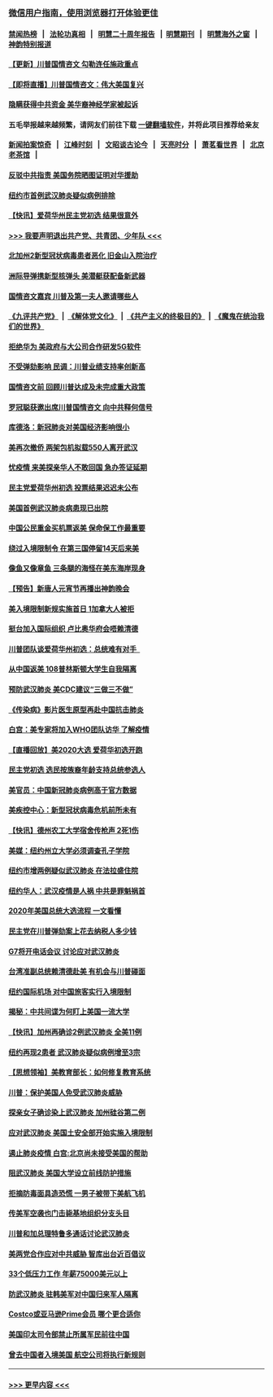 ### [微信用户指南，使用浏览器打开体验更佳](https://github.com/gfw-breaker/banned-news1/blob/master/indexes/wechat-guide.md?t=0)
#### [禁闻热榜](热点新闻.md?t=0)  &nbsp;&nbsp;|&nbsp;&nbsp; [法轮功真相](https://github.com/gfw-breaker/truth/blob/master/README.md?t=0) &nbsp;&nbsp;|&nbsp;&nbsp; [明慧二十周年报告](https://github.com/gfw-breaker/mh-reports/blob/master/README.md?t=0) &nbsp;&nbsp;|&nbsp;&nbsp;[明慧期刊](https://github.com/gfw-breaker/mh-qikan) &nbsp;&nbsp;|&nbsp;&nbsp; [明慧海外之窗](https://github.com/gfw-breaker/mh-news/blob/master/README.md?t=0) &nbsp;&nbsp;|&nbsp;&nbsp; [神韵特别报道](https://github.com/gfw-breaker/mh-news/blob/master/shenyun.md?t=0)
#### [【更新】川普国情咨文 勾勒连任施政重点](../pages/nsc412/n11845223.md?t=02051055) 
#### [【即将直播】川普国情咨文：伟大美国复兴](../pages/nsc412/n11842079.md?t=02051055) 
#### [隐瞒获得中共资金 美华裔神经学家被起诉](../pages/nsc412/n11844879.md?t=02051055) 
#### 五毛举报越来越频繁，请网友们前往下载 [一键翻墙软件](https://github.com/gfw-breaker/ssr-accounts)，并将此项目推荐给亲友
#### [新闻拍案惊奇](https://github.com/gfw-breaker/banned-news1/blob/master/pages/link4.md) &nbsp;&nbsp;|&nbsp;&nbsp; [江峰时刻](https://github.com/gfw-breaker/banned-news1/blob/master/pages/link4.md) &nbsp;&nbsp;|&nbsp;&nbsp; [文昭谈古论今](https://github.com/gfw-breaker/banned-news1/blob/master/pages/link4.md) &nbsp;&nbsp;|&nbsp;&nbsp; [天亮时分](https://github.com/gfw-breaker/banned-news1/blob/master/pages/link4.md) &nbsp;&nbsp;|&nbsp;&nbsp; [萧茗看世界](https://github.com/gfw-breaker/banned-news1/blob/master/pages/link4.md) &nbsp;&nbsp;|&nbsp;&nbsp; [北京老茶馆](https://github.com/gfw-breaker/banned-news1/blob/master/pages/link4.md) &nbsp;&nbsp;|&nbsp;&nbsp; 
#### [反驳中共指责 美国务院晒图证明对华援助](../pages/nsc412/n11844859.md?t=02051055) 
#### [纽约市首例武汉肺炎疑似病例排除](../pages/nsc412/n11844989.md?t=02051055) 
#### [【快讯】爱荷华州民主党初选 结果很意外](../pages/nsc412/n11844878.md?t=02051055) 
#### [>>> 我要声明退出共产党、共青团、少年队 <<<](https://github.com/begood0513/goodnews/blob/master/quit/letter.md) 
#### [北加州2新型冠状病毒患者恶化 旧金山入院治疗](../pages/nsc412/n11844842.md?t=02051055) 
#### [洲际导弹携新型核弹头 美潜艇获配备新武器](../pages/nsc412/n11844680.md?t=02051055) 
#### [国情咨文嘉宾 川普及第一夫人邀请哪些人](../pages/nsc412/n11844712.md?t=02051055) 
#### [《九评共产党》](https://github.com/begood0513/9ping.md/blob/master/README.md) &nbsp;|&nbsp; [《解体党文化》](../../../../jtdwh.md/blob/master/README.md)  &nbsp;|&nbsp; [《共产主义的终极目的》](../../../../gczydzjmd.md/blob/master/README.md) &nbsp;|&nbsp; [《魔鬼在统治我们的世界》](../../../../mgztzwmdsj.md/blob/master/README.md) 
#### [拒绝华为 美政府与大公司合作研发5G软件](../pages/nsc412/n11844625.md?t=02051055) 
#### [不受弹劾影响 民调：川普业绩支持率创新高](../pages/nsc412/n11844622.md?t=02051055) 
#### [国情咨文前 回顾川普达成及未完成重大政策](../pages/nsc412/n11844581.md?t=02051055) 
#### [罗冠聪获邀出席川普国情咨文 向中共释何信号](../pages/nsc412/n11844355.md?t=02051055) 
#### [库德洛：新冠肺炎对美国经济影响很小](../pages/nsc412/n11844418.md?t=02051055) 
#### [美再次撤侨 两架包机拟载550人离开武汉](../pages/nsc412/n11844407.md?t=02051055) 
#### [忧疫情 来美探亲华人不敢回国 急办签证延期](../pages/nsc412/n11843344.md?t=02051055) 
#### [民主党爱荷华州初选 投票结果迟迟未公布](../pages/nsc412/n11844207.md?t=02051055) 
#### [美国首例武汉肺炎病患现已出院](../pages/nsc412/n11842740.md?t=02051055) 
#### [中国公民重金买机票返美 保命保工作最重要](../pages/nsc412/n11843282.md?t=02051055) 
#### [绕过入境限制令  在第三国停留14天后来美](../pages/nsc412/n11843341.md?t=02051055) 
#### [像鱼又像章鱼 三条腿的海怪在美东海岸现身](../pages/nsc412/n11843092.md?t=02051055) 
#### [【预告】新唐人元宵节再播出神韵晚会](../pages/nsc412/n11843192.md?t=02051055) 
#### [美入境限制新规实施首日 1加拿大人被拒](../pages/nsc412/n11843058.md?t=02051055) 
#### [挺台加入国际组织 卢比奥华府会唔赖清德](../pages/nsc412/n11843023.md?t=02051055) 
#### [川普团队谈爱荷华州初选：总统难有对手  ](../pages/nsc412/n11842867.md?t=02051055) 
#### [从中国返美 108普林斯顿大学生自我隔离](../pages/nsc412/n11842714.md?t=02051055) 
#### [预防武汉肺炎 美CDC建议“三做三不做”](../pages/nsc412/n11842700.md?t=02051055) 
#### [《传染病》影片医生原型再赴中国抗击肺炎](../pages/nsc412/n11842626.md?t=02051055) 
#### [白宫：美专家将加入WHO团队访华 了解疫情](../pages/nsc412/n11842198.md?t=02051055) 
#### [【直播回放】美2020大选 爱荷华初选开跑](../pages/nsc412/n11841820.md?t=02051055) 
#### [民主党初选 选民按族裔年龄支持总统参选人](../pages/nsc412/n11842239.md?t=02051055) 
#### [美官员：中国新冠肺炎病例高于官方数据](../pages/nsc412/n11842452.md?t=02051055) 
#### [美疾控中心：新型冠状病毒危机前所未有](../pages/nsc412/n11842406.md?t=02051055) 
#### [【快讯】德州农工大学宿舍传枪声 2死1伤](../pages/nsc412/n11842279.md?t=02051055) 
#### [美媒：纽约州立大学必须调查孔子学院](../pages/nsc412/n11840637.md?t=02051055) 
#### [纽约市增两例疑似武汉肺炎 在法拉盛住院](../pages/nsc412/n11840625.md?t=02051055) 
#### [纽约华人：武汉疫情是人祸 中共是罪魁祸首](../pages/nsc412/n11840631.md?t=02051055) 
#### [2020年美国总统大选流程 一文看懂](../pages/nsc412/n11842056.md?t=02051055) 
#### [民主党在川普弹劾案上花去纳税人多少钱](../pages/nsc412/n11841941.md?t=02051055) 
#### [G7将开电话会议 讨论应对武汉肺炎](../pages/nsc412/n11841658.md?t=02051055) 
#### [台湾准副总统赖清德赴美 有机会与川普碰面](../pages/nsc412/n11841332.md?t=02051055) 
#### [纽约国际机场  对中国旅客实行入境限制](../pages/nsc412/n11840619.md?t=02051055) 
#### [揭秘：中共间谍为何盯上美国一流大学](../pages/nsc412/n11840270.md?t=02051055) 
#### [【快讯】加州再确诊2例武汉肺炎 全美11例](../pages/nsc412/n11840339.md?t=02051055) 
#### [纽约再现2患者 武汉肺炎疑似病例增至3宗](../pages/nsc412/n11840010.md?t=02051055) 
#### [【思想领袖】美教育部长：如何修复教育系统](../pages/nsc412/n11690865.md?t=02051055) 
#### [川普：保护美国人免受武汉肺炎威胁](../pages/nsc412/n11839718.md?t=02051055) 
#### [探亲女子确诊染上武汉肺炎 加州硅谷第二例](../pages/nsc412/n11839784.md?t=02051055) 
#### [应对武汉肺炎 美国土安全部开始实施入境限制](../pages/nsc412/n11839729.md?t=02051055) 
#### [遏止肺炎疫情 白宫:北京尚未接受美国的帮助](../pages/nsc412/n11839660.md?t=02051055) 
#### [阻武汉肺炎 美国大学设立前线防护措施](../pages/nsc412/n11839479.md?t=02051055) 
#### [拒摘防毒面具造恐慌 一男子被带下美航飞机](../pages/nsc412/n11839455.md?t=02051055) 
#### [传美军空袭也门击毙基地组织分支头目](../pages/nsc412/n11839210.md?t=02051055) 
#### [川普和加总理特鲁多通话讨论武汉肺炎](../pages/nsc412/n11839128.md?t=02051055) 
#### [美两党合作应对中共威胁 智库出台近百倡议](../pages/nsc412/n11838437.md?t=02051055) 
#### [33个低压力工作 年薪75000美元以上](../pages/nsc412/n11834441.md?t=02051055) 
#### [防武汉肺炎 驻韩美军对中国归来军人隔离](../pages/nsc412/n11838970.md?t=02051055) 
#### [Costco或亚马逊Prime会员 哪个更合适你](../pages/nsc412/n11834459.md?t=02051055) 
#### [美国印太司令部禁止所属军民前往中国](../pages/nsc412/n11838418.md?t=02051055) 
#### [曾去中国者入境美国 航空公司将执行新规则](../pages/nsc412/n11838375.md?t=02051055) 

----
#### [ >>> 更早内容 <<< ](../indexes/nsc412-earlier.md)
